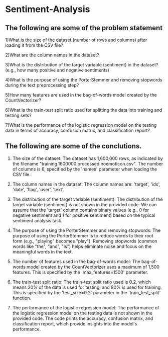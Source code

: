 # Sentiment-Analysis

## The following are some of the problem statement

1)What is the size of the dataset (number of rows and columns) after loading it from the CSV file?

2)What are the column names in the dataset?

3)What is the distribution of the target variable (sentiment) in the dataset? (e.g., how many positive and negative sentiments)

4)What is the purpose of using the PorterStemmer and removing stopwords during the text preprocessing step?

5)How many features are used in the bag-of-words model created by the CountVectorizer?

6)What is the train-test split ratio used for splitting the data into training and testing sets?

7)What is the performance of the logistic regression model on the testing data in terms of accuracy, confusion matrix, and classification report?

## The following are some of the conclutions.

1. The size of the dataset:
The dataset has 1,600,000 rows, as indicated by the filename "training.1600000.processed.noemoticon.csv".
The number of columns is 6, specified by the 'names' parameter when loading the CSV file.

2. The column names in the dataset:
The column names are: 'target', 'ids', 'date', 'flag', 'user', 'text'.

3. The distribution of the target variable (sentiment):
The distribution of the target variable (sentiment) is not shown in the provided code.
We can assume that the 'target' column contains binary values (e.g., 0 for negative sentiment and 1 for positive sentiment) based on the typical sentiment analysis task.

4. The purpose of using the PorterStemmer and removing stopwords:
The purpose of using the PorterStemmer is to reduce words to their root form (e.g., "playing" becomes "play").
Removing stopwords (common words like "the", "and", "is") helps eliminate noise and focus on the meaningful words in the text.

5. The number of features used in the bag-of-words model:
The bag-of-words model created by the CountVectorizer uses a maximum of 1,500 features.
This is specified by the 'max_features=1500' parameter.

6. The train-test split ratio:
The train-test split ratio used is 0.2, which means 20% of the data is used for testing, and 80% is used for training.
This is specified by the 'test_size=0.2' parameter in the 'train_test_split' function.

7. The performance of the logistic regression model:
The performance of the logistic regression model on the testing data is not shown in the provided code.
The code prints the accuracy, confusion matrix, and classification report, which provide insights into the model's performance.
